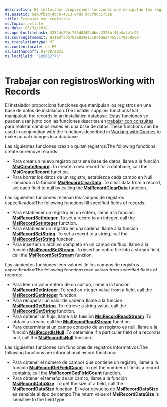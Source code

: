 ```yaml
---
description: El instalador proporciona funciones que manipulan los registros en una base de datos de instalación. Estas funciones se pueden usar junto con las funciones descritas en trabajar con consultas para realizar cambios reales en una base de datos.
ms.assetid: 5ea3fb1d-ddcb-4013-84dc-dd6f90c5751a
title: Trabajar con registros
ms.topic: article
ms.date: 05/31/2018
ms.openlocfilehash: 3252dc29bf755d08494dbdc2326bf45a4afb1c91
ms.sourcegitcommit: 831e8f3db78ab820e1710cede244553c70e50500
ms.translationtype: MT
ms.contentlocale: es-ES
ms.lasthandoff: 01/08/2021
ms.locfileid: "105652775"
---
```

# <a name="working-with-records"></a><span data-ttu-id="e5d7d-104">Trabajar con registros</span><span class="sxs-lookup"><span data-stu-id="e5d7d-104">Working with Records</span></span>

<span data-ttu-id="e5d7d-105">El instalador proporciona funciones que manipulan los registros en una base de datos de instalación.</span><span class="sxs-lookup"><span data-stu-id="e5d7d-105">The installer supplies functions that manipulate the records in an installation database.</span></span> <span data-ttu-id="e5d7d-106">Estas funciones se pueden usar junto con las funciones descritas en [trabajar con consultas](working-with-queries.md) para realizar cambios reales en una base de datos.</span><span class="sxs-lookup"><span data-stu-id="e5d7d-106">These functions can be used in conjunction with the functions described in [Working with Queries](working-with-queries.md) to make actual changes in a database.</span></span>

<span data-ttu-id="e5d7d-107">Las siguientes funciones crean o quitan registros:</span><span class="sxs-lookup"><span data-stu-id="e5d7d-107">The following functions create or remove records:</span></span>

-   <span data-ttu-id="e5d7d-108">Para crear un nuevo registro para una base de datos, llame a la función [**MsiCreateRecord**](/windows/desktop/api/Msiquery/nf-msiquery-msicreaterecord) .</span><span class="sxs-lookup"><span data-stu-id="e5d7d-108">To create a new record for a database, call the [**MsiCreateRecord**](/windows/desktop/api/Msiquery/nf-msiquery-msicreaterecord) function.</span></span>
-   <span data-ttu-id="e5d7d-109">Para borrar los datos de un registro, establezca cada campo en Null llamando a la función [**MsiRecordClearData**](/windows/desktop/api/Msiquery/nf-msiquery-msirecordcleardata) .</span><span class="sxs-lookup"><span data-stu-id="e5d7d-109">To clear data from a record, set each field to null by calling the [**MsiRecordClearData**](/windows/desktop/api/Msiquery/nf-msiquery-msirecordcleardata) function.</span></span>

<span data-ttu-id="e5d7d-110">Las siguientes funciones rellenan los campos de registros especificados:</span><span class="sxs-lookup"><span data-stu-id="e5d7d-110">The following functions fill specified fields of records:</span></span>

-   <span data-ttu-id="e5d7d-111">Para establecer un registro en un entero, llame a la función [**MsiRecordSetInteger**](/windows/desktop/api/Msiquery/nf-msiquery-msirecordsetinteger) .</span><span class="sxs-lookup"><span data-stu-id="e5d7d-111">To set a record to an integer, call the [**MsiRecordSetInteger**](/windows/desktop/api/Msiquery/nf-msiquery-msirecordsetinteger) function.</span></span>
-   <span data-ttu-id="e5d7d-112">Para establecer un registro en una cadena, llame a la función [**MsiRecordSetString**](/windows/desktop/api/Msiquery/nf-msiquery-msirecordsetstringa) .</span><span class="sxs-lookup"><span data-stu-id="e5d7d-112">To set a record to a string, call the [**MsiRecordSetString**](/windows/desktop/api/Msiquery/nf-msiquery-msirecordsetstringa) function.</span></span>
-   <span data-ttu-id="e5d7d-113">Para insertar un archivo completo en un campo de flujo, llame a la función [**MsiRecordSetStream**](/windows/desktop/api/Msiquery/nf-msiquery-msirecordsetstreama) .</span><span class="sxs-lookup"><span data-stu-id="e5d7d-113">To insert an entire file into a stream field, call the [**MsiRecordSetStream**](/windows/desktop/api/Msiquery/nf-msiquery-msirecordsetstreama) function.</span></span>

<span data-ttu-id="e5d7d-114">Las siguientes funciones leen valores de los campos de registros especificados:</span><span class="sxs-lookup"><span data-stu-id="e5d7d-114">The following functions read values from specified fields of records:</span></span>

-   <span data-ttu-id="e5d7d-115">Para leer un valor entero de un campo, llame a la función [**MsiRecordGetInteger**](/windows/desktop/api/Msiquery/nf-msiquery-msirecordgetinteger) .</span><span class="sxs-lookup"><span data-stu-id="e5d7d-115">To read an integer value from a field, call the [**MsiRecordGetInteger**](/windows/desktop/api/Msiquery/nf-msiquery-msirecordgetinteger) function.</span></span>
-   <span data-ttu-id="e5d7d-116">Para recuperar un valor de cadena, llame a la función [**MsiRecordGetString**](/windows/desktop/api/Msiquery/nf-msiquery-msirecordgetstringa) .</span><span class="sxs-lookup"><span data-stu-id="e5d7d-116">To retrieve a string value, call the [**MsiRecordGetString**](/windows/desktop/api/Msiquery/nf-msiquery-msirecordgetstringa) function.</span></span>
-   <span data-ttu-id="e5d7d-117">Para obtener un flujo, llame a la función [**MsiRecordReadStream**](/windows/desktop/api/Msiquery/nf-msiquery-msirecordreadstream) .</span><span class="sxs-lookup"><span data-stu-id="e5d7d-117">To obtain a stream, call the [**MsiRecordReadStream**](/windows/desktop/api/Msiquery/nf-msiquery-msirecordreadstream) function.</span></span>
-   <span data-ttu-id="e5d7d-118">Para determinar si un campo concreto de un registro es null, llame a la función [**MsiRecordIsNull**](/windows/desktop/api/Msiquery/nf-msiquery-msirecordisnull) .</span><span class="sxs-lookup"><span data-stu-id="e5d7d-118">To determine if a particular field of a record is null, call the [**MsiRecordIsNull**](/windows/desktop/api/Msiquery/nf-msiquery-msirecordisnull) function.</span></span>

<span data-ttu-id="e5d7d-119">Las siguientes funciones son funciones de registros informativos:</span><span class="sxs-lookup"><span data-stu-id="e5d7d-119">The following functions are informational record functions:</span></span>

-   <span data-ttu-id="e5d7d-120">Para obtener el número de campos que contiene un registro, llame a la función [**MsiRecordGetFieldCount**](/windows/desktop/api/Msiquery/nf-msiquery-msirecordgetfieldcount) .</span><span class="sxs-lookup"><span data-stu-id="e5d7d-120">To get the number of fields a record contains, call the [**MsiRecordGetFieldCount**](/windows/desktop/api/Msiquery/nf-msiquery-msirecordgetfieldcount) function.</span></span>
-   <span data-ttu-id="e5d7d-121">Para obtener el tamaño de un campo, llame a la función [**MsiRecordDataSize**](/windows/desktop/api/Msiquery/nf-msiquery-msirecorddatasize) .</span><span class="sxs-lookup"><span data-stu-id="e5d7d-121">To get the size of a field, call the [**MsiRecordDataSize**](/windows/desktop/api/Msiquery/nf-msiquery-msirecorddatasize) function.</span></span> <span data-ttu-id="e5d7d-122">El valor devuelto de **MsiRecordDataSize** es sensible al tipo de campo.</span><span class="sxs-lookup"><span data-stu-id="e5d7d-122">The return value of **MsiRecordDataSize** is sensitive to the field type.</span></span>

 

 



